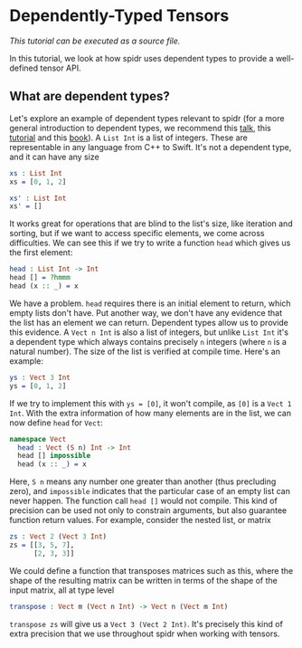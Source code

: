 <!--
Copyright 2022 Joel Berkeley

Licensed under the Apache License, Version 2.0 (the "License");
you may not use this file except in compliance with the License.
You may obtain a copy of the License at

    http://www.apache.org/licenses/LICENSE-2.0

Unless required by applicable law or agreed to in writing, software
distributed under the License is distributed on an "AS IS" BASIS,
WITHOUT WARRANTIES OR CONDITIONS OF ANY KIND, either express or implied.
See the License for the specific language governing permissions and
limitations under the License.
-->
# Dependently-Typed Tensors

_This tutorial can be executed as a source file._

In this tutorial, we look at how spidr uses dependent types to provide a well-defined tensor API.

## What are dependent types?

Let's explore an example of dependent types relevant to spidr (for a more general introduction to dependent types, we recommend this [talk](https://www.youtube.com/watch?v=mOtKD7ml0NU), this [tutorial](https://github.com/stefan-hoeck/idris2-tutorial) and this [book](https://www.manning.com/books/type-driven-development-with-idris)). A `List Int` is a list of integers. These are representable in any language from C++ to Swift. It's not a dependent type, and it can have any size
<!-- idris
import Data.Vect
-->
```idris
xs : List Int
xs = [0, 1, 2]

xs' : List Int
xs' = []
```
It works great for operations that are blind to the list's size, like iteration and sorting, but if we want to access specific elements, we come across difficulties. We can see this if we try to write a function `head` which gives us the first element:
```idris
head : List Int -> Int
head [] = ?hmmm
head (x :: _) = x
```
We have a problem. `head` requires there is an initial element to return, which empty lists don't have. Put another way, we don't have any evidence that the list has an element we can return. Dependent types allow us to provide this evidence. A `Vect n Int` is also a list of integers, but unlike `List Int` it's a dependent type which always contains precisely `n` integers (where `n` is a natural number). The size of the list is verified at compile time. Here's an example:
```idris
ys : Vect 3 Int
ys = [0, 1, 2]
```
If we try to implement this with `ys = [0]`, it won't compile, as `[0]` is a `Vect 1 Int`. With the extra information of how many elements are in the list, we can now define `head` for `Vect`:
```idris
namespace Vect
  head : Vect (S n) Int -> Int
  head [] impossible
  head (x :: _) = x
```
Here, `S n` means any number one greater than another (thus precluding zero), and `impossible` indicates that the particular case of an empty list can never happen. The function call `head []` would not compile. This kind of precision can be used not only to constrain arguments, but also guarantee function return values. For example, consider the nested list, or matrix
```idris
zs : Vect 2 (Vect 3 Int)
zs = [[3, 5, 7],
      [2, 3, 3]]
```
We could define a function that transposes matrices such as this, where the shape of the resulting matrix can be written in terms of the shape of the input matrix, all at type level
```idris
transpose : Vect m (Vect n Int) -> Vect n (Vect m Int)
```
`transpose zs` will give us a `Vect 3 (Vect 2 Int)`. It's precisely this kind of extra precision that we use throughout spidr when working with tensors.

<!-- idris
main : IO ()
-->
